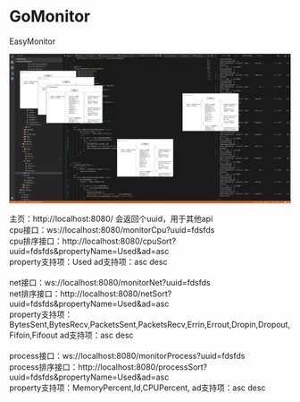 # GoMonitor
EasyMonitor

![Image text](https://raw.githubusercontent.com/liuwangchen/GoMonitor/master/Image/monitor.png)

主页：http://localhost:8080/    会返回个uuid，用于其他api
<br/>cpu接口：ws://localhost:8080/monitorCpu?uuid=fdsfds
<br/>cpu排序接口：http://localhost:8080/cpuSort?uuid=fdsfds&propertyName=Used&ad=asc
<br/>property支持项：Used     ad支持项：asc desc
<br/>
<br/>net接口：ws://localhost:8080/monitorNet?uuid=fdsfds
<br/>net排序接口：http://localhost:8080/netSort?uuid=fdsfds&propertyName=Used&ad=asc
<br/>property支持项：BytesSent,BytesRecv,PacketsSent,PacketsRecv,Errin,Errout,Dropin,Dropout,Fifoin,Fifoout     ad支持项：asc desc
<br/>
<br/>process接口：ws://localhost:8080/monitorProcess?uuid=fdsfds
<br/>process排序接口：http://localhost:8080/processSort?uuid=fdsfds&propertyName=Used&ad=asc
<br/>property支持项：MemoryPercent,Id,CPUPercent,    ad支持项：asc desc